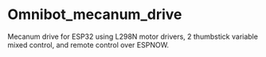 # Omnibot_mecanum_drive
Mecanum drive for ESP32 using L298N motor drivers, 2 thumbstick variable mixed control, and remote control over ESPNOW.
